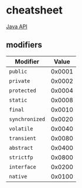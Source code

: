 # cheatsheet

[Java API](https://docs.oracle.com/en/java/javase/21/docs/api/java.base/java/lang/reflect/package-summary.html)

## modifiers

| Modifier         | Value  |
|------------------|--------|
| `public`         | 0x0001 |
| `private`        | 0x0002 |
| `protected`      | 0x0004 |
| `static`         | 0x0008 |
| `final`          | 0x0010 |
| `synchronized`   | 0x0020 |
| `volatile`       | 0x0040 |
| `transient`      | 0x0080 |
| `abstract`       | 0x0400 |
| `strictfp`       | 0x0800 |
| `interface`      | 0x0200 |
| `native`         | 0x0100 |
